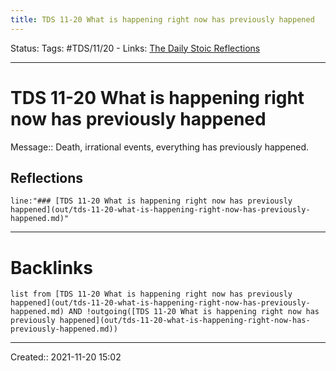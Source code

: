 ```yaml
---
title: TDS 11-20 What is happening right now has previously happened
---
```


Status:
Tags: #TDS/11/20 - [](None)
Links: [The Daily Stoic Reflections](out/the-daily-stoic-reflections.md)
___
# TDS 11-20 What is happening right now has previously happened
Message:: Death, irrational events, everything has previously happened.

## Reflections
 ```query
line:"### [TDS 11-20 What is happening right now has previously happened](out/tds-11-20-what-is-happening-right-now-has-previously-happened.md)"
```
___
# Backlinks
```dataview
list from [TDS 11-20 What is happening right now has previously happened](out/tds-11-20-what-is-happening-right-now-has-previously-happened.md) AND !outgoing([TDS 11-20 What is happening right now has previously happened](out/tds-11-20-what-is-happening-right-now-has-previously-happened.md))
```
___

Created:: 2021-11-20 15:02

